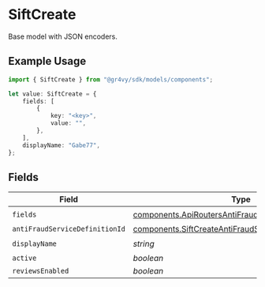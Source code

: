 # SiftCreate

Base model with JSON encoders.

## Example Usage

```typescript
import { SiftCreate } from "@gr4vy/sdk/models/components";

let value: SiftCreate = {
    fields: [
        {
            key: "<key>",
            value: "",
        },
    ],
    displayName: "Gabe77",
};
```

## Fields

| Field                                                                                                                      | Type                                                                                                                       | Required                                                                                                                   | Description                                                                                                                |
| -------------------------------------------------------------------------------------------------------------------------- | -------------------------------------------------------------------------------------------------------------------------- | -------------------------------------------------------------------------------------------------------------------------- | -------------------------------------------------------------------------------------------------------------------------- |
| `fields`                                                                                                                   | [components.ApiRoutersAntiFraudServicesSchemasField](../../models/components/apiroutersantifraudservicesschemasfield.md)[] | :heavy_check_mark:                                                                                                         | N/A                                                                                                                        |
| `antiFraudServiceDefinitionId`                                                                                             | [components.SiftCreateAntiFraudServiceDefinitionId](../../models/components/siftcreateantifraudservicedefinitionid.md)     | :heavy_minus_sign:                                                                                                         | N/A                                                                                                                        |
| `displayName`                                                                                                              | *string*                                                                                                                   | :heavy_check_mark:                                                                                                         | N/A                                                                                                                        |
| `active`                                                                                                                   | *boolean*                                                                                                                  | :heavy_minus_sign:                                                                                                         | N/A                                                                                                                        |
| `reviewsEnabled`                                                                                                           | *boolean*                                                                                                                  | :heavy_minus_sign:                                                                                                         | N/A                                                                                                                        |